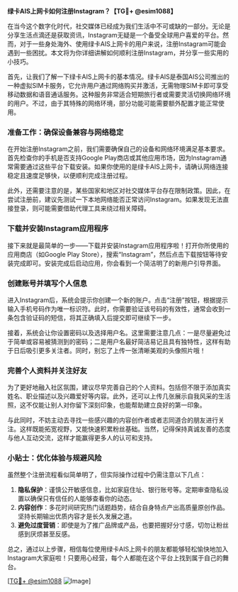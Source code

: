 **绿卡AIS上网卡如何注册Instagram？【TG💪+ @esim1088】**

在当今这个数字化时代，社交媒体已经成为我们生活中不可或缺的一部分。无论是分享生活点滴还是获取资讯，Instagram无疑是一个备受全球用户喜爱的平台。然而，对于一些身处海外、使用绿卡AIS上网卡的用户来说，注册Instagram可能会遇到一些困扰。本文将为你详细讲解如何顺利注册Instagram，并分享一些实用的小技巧。

首先，让我们了解一下绿卡AIS上网卡的基本情况。绿卡AIS是泰国AIS公司推出的一种虚拟SIM卡服务，它允许用户通过网络购买并激活，无需物理SIM卡即可享受移动数据和语音通话服务。这种服务非常适合短期旅行者或需要灵活切换网络环境的用户。不过，由于其特殊的网络环境，部分功能可能需要额外配置才能正常使用。

### 准备工作：确保设备兼容与网络稳定

在开始注册Instagram之前，我们需要确保自己的设备和网络环境满足基本要求。首先检查你的手机是否支持Google Play商店或其他应用市场，因为Instagram通常需要通过这些平台下载安装。如果你使用的是绿卡AIS上网卡，请确认网络连接稳定且速度足够快，以便顺利完成注册过程。

此外，还需要注意的是，某些国家和地区对社交媒体平台存在限制政策。因此，在尝试注册前，建议先测试一下本地网络能否正常访问Instagram。如果发现无法直接登录，则可能需要借助代理工具来绕过相关障碍。

### 下载并安装Instagram应用程序

接下来就是最简单的一步——下载并安装Instagram应用程序啦！打开你所使用的应用商店（如Google Play Store），搜索“Instagram”，然后点击下载按钮等待安装完成即可。安装完成后启动应用，你会看到一个简洁明了的新用户引导界面。

### 创建账号并填写个人信息

进入Instagram后，系统会提示你创建一个新的账户。点击“注册”按钮，根据提示输入手机号码作为唯一标识符。此时，你需要验证该号码的有效性，通常会收到一条包含验证码的短信，将其正确填入后提交即可继续下一步。

接着，系统会让你设置密码以及选择用户名。这里需要注意几点：一是尽量避免过于简单或容易被猜测到的密码；二是用户名最好简洁易记且具有独特性，这样有助于日后吸引更多关注者。同时，别忘了上传一张清晰美观的头像照片哦！

### 完善个人资料并关注好友

为了更好地融入社区氛围，建议尽早完善自己的个人资料。包括但不限于添加真实姓名、职业描述以及兴趣爱好等内容。此外，还可以上传几张展示自我风采的生活照，这不仅能让别人对你留下深刻印象，也能帮助建立良好的第一印象。

与此同时，不妨主动去寻找一些感兴趣的内容创作者或者志同道合的朋友进行关注。这样既能拓宽视野，又能快速积累粉丝基础。当然，记得保持真诚友善的态度与他人互动交流，这样才能赢得更多人的认可和支持。

### 小贴士：优化体验与规避风险

虽然整个注册流程看似简单明了，但实际操作过程中仍需注意以下几点：

1. **隐私保护**：谨慎公开敏感信息，比如家庭住址、银行账号等。定期审查隐私设置以确保只有信任的人能够查看你的动态。
2. **内容创作**：多花时间研究热门话题趋势，结合自身特点产出高质量原创作品。坚持长期输出优质内容才是长久发展之道。
3. **避免过度营销**：即使是为了推广品牌或产品，也要把握好分寸感，切勿让粉丝感到厌烦甚至反感。

总之，通过以上步骤，相信每位使用绿卡AIS上网卡的朋友都能够轻松愉快地加入Instagram大家庭啦！只要用心经营，每个人都能在这个平台上找到属于自己的舞台。

[[TG💪+ @esim1088](https://t.me/s/esim1088) ![Image](https://i.postimg.cc/4NQfJmqS/Snipaste-2025-05-13-00-14-12.png)]
